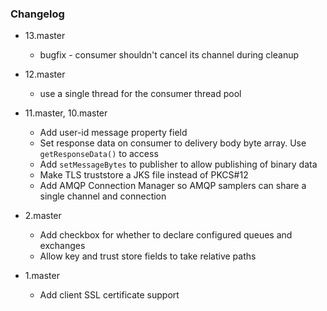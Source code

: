 ### Changelog ###
- 13.master
    - bugfix - consumer shouldn't cancel its channel during cleanup

- 12.master
    - use a single thread for the consumer thread pool

- 11.master, 10.master
    - Add user-id message property field
    - Set response data on consumer to delivery body byte array. Use `getResponseData()` to access
    - Add `setMessageBytes` to publisher to allow publishing of binary data
    - Make TLS truststore a JKS file instead of PKCS#12
    - Add AMQP Connection Manager so AMQP samplers can share a single channel and connection

- 2.master
    - Add checkbox for whether to declare configured queues and exchanges
    - Allow key and trust store fields to take relative paths

- 1.master
    - Add client SSL certificate support
